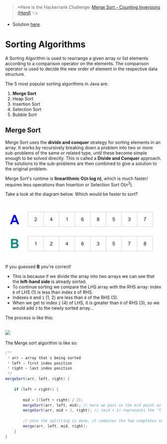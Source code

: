 > *Here is the Hackerrank Challenge: [Merge Sort - Counting Inversions (*Hard*)](https://www.hackerrank.com/challenges/ctci-merge-sort/problem) 👈 
  - Solution [here](https://allhackerranksolutions.blogspot.com/2019/02/merge-sort-counting-inversions-hacker.html).

# Sorting Algorithms
A Sorting Algorithm is used to rearrange a given array or list elements according to a comparison operator on the elements. The comparison operator is used to decide the new order of element in the respective data structure.

The 5 most popular sorting algorithms in Java are:
1. **Merge Sort**
2. Heap Sort
3. Insertion Sort
4. Selection Sort
5. Bubble Sort

## Merge Sort
Merge Sort uses the **divide and conquer** strategy for sorting elements in an array.  It works by recursively breaking down a problem into two or more sub-problems of the same or related type, until these become simple enough to be solved directly.  This is called a **Divide and Conquer** approach. The solutions to the sub-problems are then combined to give a solution to the original problem.

Merge Sort's runtime is **linearithmic O(n log n)**, which is much faster/ requires less operations than Insertion or Selection Sort O(n<sup>2</sup>).

Take a look at the diagram below.  Which would be faster to sort?

<br>

<img src="imgs/guess.png">

<br>

If you guessed **B** you're correct! 
- This is because if we divide the array into two arrays we can see that the **left-hand side** is already sorted.
- To continue sorting we compare the LHS array with the RHS array: index `0` of LHS (1) is less than index `0` of RHS.
- Indexes `0` and `1` (1, 2) are less than `0` of the RHS (3).
- When we get to index `2` (4) of LHS, it is greater than `0` of RHS (3), so we would add `3` to the newly sorted array...

The process is like this:

<br>

<img src="https://upload.wikimedia.org/wikipedia/commons/c/cc/Merge-sort-example-300px.gif">

<br>

The Merge sort algorithm is like so:

```java
/**
 * arr = array that's being sorted
 * left = first index position
 * right = last index position
 */
mergeSort(arr, left, right) {

    if (left < right>) {

        mid = [(left + right) / 2];
        mergeSort(arr, left, mid); // here we pass in the mid point as the new "last" index position of the left array
        mergeSort(arr, mid + 1, right); // (mid + 1) represents the "first" index position of the right array

        // once the splitting is done, it combines the two completes sorted halves.
        merge(arr, left, mid, right);
    }   
}
```




